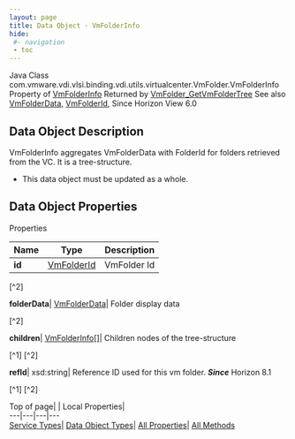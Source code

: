```yaml
---
layout: page
title: Data Object - VmFolderInfo
hide:
 #- navigation
 - toc
---
```






Java Class
    com.vmware.vdi.vlsi.binding.vdi.utils.virtualcenter.VmFolder.VmFolderInfo
Property of
     [VmFolderInfo](vdi.utils.virtualcenter.VmFolder.VmFolderInfo.md#field_detail)
Returned by
     [VmFolder_GetVmFolderTree](vdi.utils.virtualcenter.VmFolder.md#getVmFolderTree)
See also
     [VmFolderData](vdi.utils.virtualcenter.VmFolder.VmFolderData.md), [VmFolderId](vdi.entity.VmFolderId.md), 
Since 
    Horizon View 6.0

## Data Object Description 

VmFolderInfo aggregates VmFolderData with FolderId for folders retrieved from the VC. It is a tree-structure. 

  * This data object must be updated as a whole.



## Data Object Properties

Properties

Name |  Type |  Description   
---|---|---  
**id**| [VmFolderId](vdi.entity.VmFolderId.md)|  VmFolder Id   


[^2]

  
**folderData**| [VmFolderData](vdi.utils.virtualcenter.VmFolder.VmFolderData.md)|  Folder display data   


[^2]

  
**children**| [VmFolderInfo[]](vdi.utils.virtualcenter.VmFolder.VmFolderInfo.md)|  Children nodes of the tree-structure   


[^1]
[^2]

  
**refId**|  xsd:string|  Reference ID used for this vm folder.  **_Since_** Horizon 8.1  


[^1]
[^2]

  
  
  
Top of page| | Local Properties|   
---|---|---|---  
[Service Types](index-mo_types.md)| [Data Object Types](index-do_types.md)| [All Properties](index-properties.md)| [All Methods](index-methods.md)  
  
  


